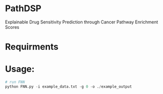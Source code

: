 # PathDSP
Explainable Drug Sensitivity Prediction through Cancer Pathway Enrichment Scores

# Requirments

# Usage:
```python
# run FNN 
python FNN.py -i example_data.txt -g 0 -o ./example_output
```
